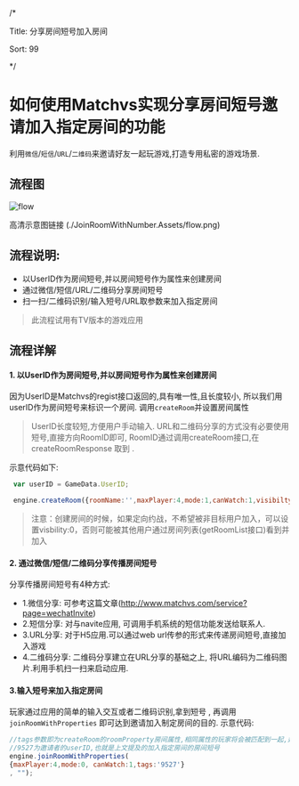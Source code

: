 /*

Title: 分享房间短号加入房间

Sort: 99

*/

# 如何使用Matchvs实现分享房间短号邀请加入指定房间的功能



利用`微信`/`短信`/`URL`/`二维码`来邀请好友一起玩游戏,打造专用私密的游戏场景.

## 流程图

 

![flow](https://raw.githubusercontent.com/matchvs/Doc/master/flow.png)

高清示意图链接 (./JoinRoomWithNumber.Assets/flow.png)

##  流程说明:

- 以UserID作为房间短号,并以房间短号作为属性来创建房间 
- 通过微信/短信/URL/二维码分享房间短号 
- 扫一扫/二维码识别/输入短号/URL取参数来加入指定房间 

> 此流程试用有TV版本的游戏应用

## 流程详解

#### 1. 以UserID作为房间短号,并以房间短号作为属性来创建房间

因为UserID是Matchvs的regist接口返回的,具有唯一性,且长度较小, 所以我们用userID作为房间短号来标识一个房间. 调用`createRoom`并设置房间属性

> UserID长度较短,方便用户手动输入. URL和二维码分享的方式没有必要使用短号,直接方向RoomID即可, RoomID通过调用createRoom接口,在 createRoomResponse 取到 .

示意代码如下:

```javascript
 var userID = GameData.UserID;

 engine.createRoom({roomName:'',maxPlayer:4,mode:1,canWatch:1,visibilty:1,roomProperty:userID}, '', {})

```
> 注意：创建房间的时候，如果定向约战，不希望被非目标用户加入，可以设置visbility:0，否则可能被其他用户通过房间列表(getRoomList接口)看到并加入

#### 2. 通过微信/短信/二维码分享传播房间短号

分享传播房间短号有4种方式:

- 1.微信分享:  可参考这篇文章(http://www.matchvs.com/service?page=wechatInvite)
- 2.短信分享:  对与navite应用, 可调用手机系统的短信功能发送给联系人.
- 3.URL分享:  对于H5应用.可以通过web url传参的形式来传递房间短号,直接加入游戏
- 4.二维码分享: 二维码分享建立在URL分享的基础之上, 将URL编码为二维码图片.利用手机扫一扫来启动应用.

#### 3.输入短号来加入指定房间

玩家通过应用的简单的输入交互或者二维码识别,拿到短号 , 再调用`joinRoomWithProperties` 即可达到邀请加入制定房间的目的.
示意代码:

```javascript
//tags参数即为createRoom的roomProperty房间属性,相同属性的玩家将会被匹配到一起,达到加入指定房间的目地
//9527为邀请者的userID,也就是上文提及的加入指定房间的房间短号
engine.joinRoomWithProperties(
{maxPlayer:4,mode:0, canWatch:1,tags:'9527'}
, "");
```

